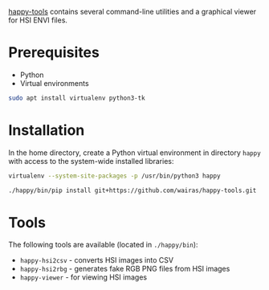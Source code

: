[happy-tools](https://github.com/wairas/happy-tools) contains several command-line 
utilities and a graphical viewer for HSI ENVI files.

# Prerequisites

* Python
* Virtual environments

```bash
sudo apt install virtualenv python3-tk
```

# Installation

In the home directory, create a Python virtual environment in directory `happy` 
with access to the system-wide installed libraries:

```bash
virtualenv --system-site-packages -p /usr/bin/python3 happy
```

```bash
./happy/bin/pip install git+https://github.com/wairas/happy-tools.git
```

# Tools

The following tools are available (located in `./happy/bin`):

* `happy-hsi2csv` - converts HSI images into CSV
* `happy-hsi2rbg` - generates fake RGB PNG files from HSI images
* `happy-viewer` - for viewing HSI images
